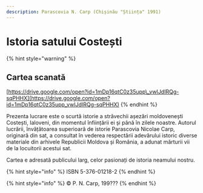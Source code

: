 ```yaml
---
description: Parascovia N. Carp (Chișinău "Știința" 1991)
---
```


# Istoria satului Costești

{% hint style="warning" %}
## Cartea scanată

[https://drive.google.com/open?id=1mDp16qtC0z35upp\_vwIJdIRQg-sqPHHX](https://drive.google.com/open?id=1mDp16qtC0z35upp_vwIJdIRQg-sqPHHX)
{% endhint %}

Prezenta lucrare este o scurtă istorie a străvechii așezări moldovenești Costești, Ialoveni, din momentul înființării ei și până în zilele noastre. Autorul lucrării, învățătoarea superioară de istorie Parascovia Nicolae Carp, originară din sat, a consultat în vederea respectării adevărului istoric diverse materiale din arhivele Republicii Moldova și România, a adunat mărturii vii de la locuitorii acestui sat.

Cartea e adresată publicului larg, celor pasionați de istoria neamului nostru.

{% hint style="info" %}
ISBN 5-376-01218-2
{% endhint %}

{% hint style="info" %}
© P. N. Carp, 199???
{% endhint %}

